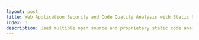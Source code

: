 ```yaml
---
layout: post
title: Web Application Security and Code Quality Analysis with Static Code Analyzers
index: 3
description: Used multiple open source and proprietary static code analysis tools (Sonarqube, Checkstyle, PMD, SpotBugs) on the full codebase of multiple platforms (Web, Android, iOS) to detect potential vulnerabilities (OWASP Top 10 Security Vulnerabilities). Later fixed those findings using 80-20 rule which fixed more than 95% of the reported issues. 
---
```

